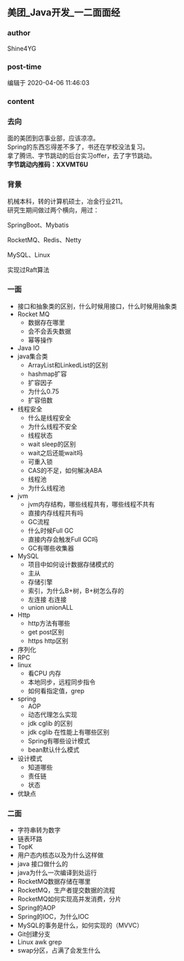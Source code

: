 ## 美团_Java开发_一二面面经
### author 
Shine4YG
### post-time 

编辑于  2020-04-06 11:46:03
### content 
<div class="post-topic-des nc-post-content">
 <h3>
  去向
 </h3>
 <p>
  面的美团到店事业部，应该凉凉。
  <br/>
  Spring的东西忘得差不多了，书还在学校没法复习。
  <br/>
  拿了腾讯、字节跳动的后台实习offer，去了字节跳动。
  <br/>
  <strong>
   字节跳动内推码：XXVMT6U
  </strong>
 </p>
 <h3>
  背景
 </h3>
 <p>
  机械本科，转的计算机硕士，冶金行业211。
  <br/>
  研究生期间做过两个横向，用过：
 </p>
 <p>
  SpringBoot、Mybatis
 </p>
 <p>
  RocketMQ、Redis、Netty
 </p>
 <p>
  MySQL、Linux
 </p>
 <p>
  实现过Raft算法
 </p>
 <h3>
  一面
 </h3>
 <ul>
  <li>
   接口和抽象类的区别，什么时候用接口，什么时候用抽象类
  </li>
  <li>
   Rocket MQ
   <ul>
    <li>
     数据存在哪里
    </li>
    <li>
     会不会丢失数据
    </li>
    <li>
     幂等操作
    </li>
   </ul>
  </li>
  <li>
   Java IO
  </li>
  <li>
   java集合类
   <ul>
    <li>
     ArrayList和LinkedList的区别
    </li>
    <li>
     hashmap扩容
    </li>
    <li>
     扩容因子
    </li>
    <li>
     为什么0.75
    </li>
    <li>
     扩容倍数
    </li>
   </ul>
  </li>
  <li>
   线程安全
   <ul>
    <li>
     什么是线程安全
    </li>
    <li>
     为什么线程不安全
    </li>
    <li>
     线程状态
    </li>
    <li>
     wait sleep的区别
    </li>
    <li>
     wait之后还能wait吗
    </li>
    <li>
     可重入锁
    </li>
    <li>
     CAS的不足，如何解决ABA
    </li>
    <li>
     线程池
    </li>
    <li>
     为什么线程池
    </li>
   </ul>
  </li>
  <li>
   jvm
   <ul>
    <li>
     jvm内存结构，哪些线程共有，哪些线程不共有
    </li>
    <li>
     直接内存线程共有吗
    </li>
    <li>
     GC流程
    </li>
    <li>
     什么时候Full GC
    </li>
    <li>
     直接内存会触发Full GC吗
    </li>
    <li>
     GC有哪些收集器
    </li>
   </ul>
  </li>
  <li>
   MySQL
   <ul>
    <li>
     项目中如何设计数据存储模式的
    </li>
    <li>
     主从
    </li>
    <li>
     存储引擎
    </li>
    <li>
     索引，为什么B+树，B+树怎么存的
    </li>
    <li>
     左连接 右连接
    </li>
    <li>
     union unionALL
    </li>
   </ul>
  </li>
  <li>
   Http
   <ul>
    <li>
     http方法有哪些
    </li>
    <li>
     get post区别
    </li>
    <li>
     https http区别
    </li>
   </ul>
  </li>
  <li>
   序列化
  </li>
  <li>
   RPC
  </li>
  <li>
   linux
   <ul>
    <li>
     看CPU 内存
    </li>
    <li>
     本地同步，远程同步指令
    </li>
    <li>
     如何看指定值，grep
    </li>
   </ul>
  </li>
  <li>
   spring
   <ul>
    <li>
     AOP
    </li>
    <li>
     动态代理怎么实现
    </li>
    <li>
     jdk cglib 的区别
    </li>
    <li>
     jdk cglib 在性能上有哪些区别
    </li>
    <li>
     Spring有哪些设计模式
    </li>
    <li>
     bean默认什么模式
    </li>
   </ul>
  </li>
  <li>
   设计模式
   <ul>
    <li>
     知道哪些
    </li>
    <li>
     责任链
    </li>
    <li>
     状态
    </li>
   </ul>
  </li>
  <li>
   优缺点
  </li>
 </ul>
 <h3>
  二面
 </h3>
 <ul>
  <li>
   字符串转为数字
  </li>
  <li>
   链表环路
  </li>
  <li>
   TopK
  </li>
  <li>
   用户态内核态以及为什么这样做
  </li>
  <li>
   java 接口做什么的
  </li>
  <li>
   java为什么一次编译到处运行
  </li>
  <li>
   RocketMQ数据存储在哪里
  </li>
  <li>
   RocketMQ，生产者提交数据的流程
  </li>
  <li>
   RocketMQ如何实现高并发消费，分片
  </li>
  <li>
   Spring的AOP
  </li>
  <li>
   Spring的IOC，为什么IOC
  </li>
  <li>
   MySQL的事务是什么，如何实现的（MVVC）
  </li>
  <li>
   Git创建分支
  </li>
  <li>
   Linux awk grep
  </li>
  <li>
   swap分区，占满了会发生什么
  </li>
 </ul>
</div>
